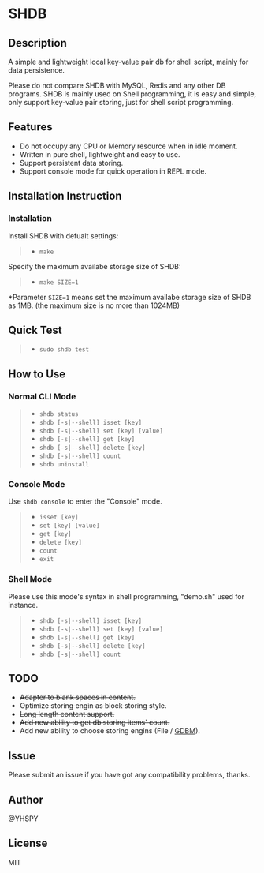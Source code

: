 # SHDB

## Description
A simple and lightweight local key-value pair db for shell script, mainly for data persistence.

Please do not compare SHDB with MySQL, Redis and any other DB programs. SHDB is mainly used on Shell programming, it is easy and simple, only support key-value pair storing, just for shell script programming.


## Features

* Do not occupy any CPU or Memory resource when in idle moment.
* Written in pure shell, lightweight and easy to use.
* Support persistent data storing.
* Support console mode for quick operation in REPL mode.

## Installation Instruction

### Installation
Install SHDB with defualt settings:
>* `make` 

Specify the maximum availabe storage size of SHDB:

>* `make SIZE=1` 

*Parameter `SIZE=1` means set the maximum availabe storage size of SHDB as 1MB. (the maximum size is no more than 1024MB)

## Quick Test

>* `sudo shdb test`

## How to Use

### Normal CLI Mode
>* `shdb status`
>* `shdb [-s|--shell] isset [key]`
>* `shdb [-s|--shell] set [key] [value]`
>* `shdb [-s|--shell] get [key]`
>* `shdb [-s|--shell] delete [key]`
>* `shdb [-s|--shell] count`
>* `shdb uninstall`

### Console Mode

Use `shdb console` to enter the "Console" mode.

>* `isset [key]`
>* `set [key] [value]`
>* `get [key]`
>* `delete [key]`
>* `count`
>* `exit`

### Shell Mode

Please use this mode's syntax in shell programming, "demo.sh" used for instance.

>* `shdb [-s|--shell] isset [key]`
>* `shdb [-s|--shell] set [key] [value]`
>* `shdb [-s|--shell] get [key]`
>* `shdb [-s|--shell] delete [key]`
>* `shdb [-s|--shell] count`

## TODO
* ~~Adapter to blank spaces in content.~~
* ~~Optimize storing engin as block storing style.~~
* ~~Long length content support.~~
* ~~Add new ability to get db storing items' count.~~
* Add new ability to choose storing engins (File / [GDBM](http://www.gnu.org.ua/software/gdbm/manual.html)).

## Issue
Please submit an issue if you have got any compatibility problems, thanks.

## Author
@YHSPY

## License
MIT
